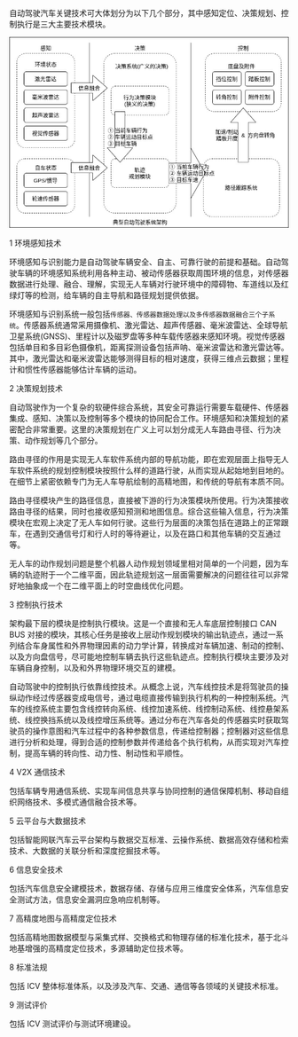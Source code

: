 
自动驾驶汽车关键技术可大体划分为以下几个部分，其中感知定位、决策规划、控制执行是三大主要技术模块。

![](img/典型自动驾驶系统架构.jpg)

1 环境感知技术

环境感知与识别能力是自动驾驶车辆安全、自主、可靠行驶的前提和基础。自动驾驶车辆的环境感知系统利用各种主动、被动传感器获取周围环境的信息，对传感器数据进行处理、融合、理解，实现无人车辆对行驶环境中的障碍物、车道线以及红绿灯等的检测，给车辆的自主导航和路径规划提供依据。

环境感知与识别系统一般包括`传感器、传感器数据处理以及多传感器数据融合三个子系统`。传感器系统通常采用摄像机、激光雷达、超声传感器、毫米波雷达、全球导航卫星系统(GNSS)、里程计以及磁罗盘等多种车载传感器来感知环境。视觉传感器包括单目和多目彩色摄像机，距离探测设备包括声呐、毫米波雷达和激光雷达等。其中，激光雷达和毫米波雷达能够测得目标的相对速度，获得三维点云数据；里程计和惯性传感器能够估计车辆的运动。

2 决策规划技术

自动驾驶作为一个复杂的软硬件综合系统，其安全可靠运行需要车载硬件、传感器集成、感知、决策以及控制等多个模块的协同配合工作。环境感知和决策规划的紧密配合非常重要。这里的决策规划在广义上可以划分成无人车路由寻径、行为决策、动作规划等几个部分。

路由寻径的作用是实现无人车软件系统内部的导航功能，即在宏观层面上指导无人车软件系统的规划控制模块按照什么样的道路行驶，从而实现从起始地到目地的。在细节上紧密依赖专门为无人车导航绘制的高精地图，和传统的导航有本质不同。

路由寻径模块产生的路径信息，直接被下游的行为决策模块所使用。行为决策接收路由寻径的结果，同时也接收感知预测和地图信息。综合这些输入信息，行为决策模块在宏观上决定了无人车如何行驶。这些行为层面的决策包括在道路上的正常跟车，在遇到交通信号灯和行人时的等待避让，以及在路口和其他车辆的交互通过等。

无人车的动作规划问题是整个机器人动作规划领域里相对简单的一个问题，因为车辆的轨迹附于一个二维平面，因此轨迹规划这一层面需要解决的问题往往可以非常好地抽象成一个在二维平面上的时空曲线优化问题。

3 控制执行技术

架构最下层的模块是控制执行模块。这是一个直接和无人车底层控制接口 CAN BUS 对接的模块，其核心任务是接收上层动作规划模块的输出轨迹点，通过一系列结合车身属性和外界物理因素的动力学计算，转换成对车辆加速、制动的控制、以及方向盘信号，尽可能地控制车辆去执行这些轨迹点。控制执行模块主要涉及对车辆自身控制，以及和外界物理环境交互的建模。

自动驾驶中的控制执行依靠线控技术。从概念上说，汽车线控技术是将驾驶员的操纵动作经过传感器变成电信号，通过电缆直接传输到执行机构的一种控制系统。汽车的线控系统主要包含线控转向系统、线控加速系统、线控制动系统、线控悬架系统、线控换挡系统以及线控增压系统等。通过分布在汽车各处的传感器实时获取驾驶员的操作意图和汽车过程中的各种参数信息，传递给控制器；控制器对这些信息进行分析和处理，得到合适的控制参数并传递给各个执行机构，从而实现对汽车控制，提高车辆的转向性、动力性、制动性和平顺性。

4 V2X 通信技术

包括车辆专用通信系统、实现车间信息共享与协同控制的通信保障机制、移动自组织网络技术、多模式通信融合技术等。

5 云平台与大数据技术

包括智能网联汽车云平台架构与数据交互标准、云操作系统、数据高效存储和检索技术、大数据的关联分析和深度挖掘技术等。

6 信息安全技术

包括汽车信息安全建模技术，数据存储、存储与应用三维度安全体系，汽车信息安全测试方法，信息安全漏洞应急响应机制等。

7 高精度地图与高精度定位技术

包括高精地图数据模型与采集式样、交换格式和物理存储的标准化技术，基于北斗地基增强的高精度定位技术，多源辅助定位技术等。

8 标准法规

包括 ICV 整体标准体系，以及涉及汽车、交通、通信等各领域的关键技术标准。

9 测试评价

包括 ICV 测试评价与测试环境建设。
